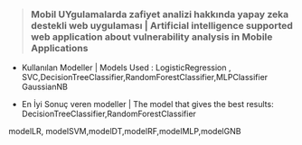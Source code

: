> ### Mobil UYgulamalarda zafiyet analizi hakkında yapay zeka destekli web uygulaması | Artificial intelligence supported web application about vulnerability analysis in Mobile Applications 
* Kullanılan Modeller | Models Used : LogisticRegression , SVC,DecisionTreeClassifier,RandomForestClassifier,MLPClassifier GaussianNB

* En İyi Sonuç veren modeller | The model that gives the best results: DecisionTreeClassifier,RandomForestClassifier

modelLR, modelSVM,modelDT,modelRF,modelMLP,modelGNB